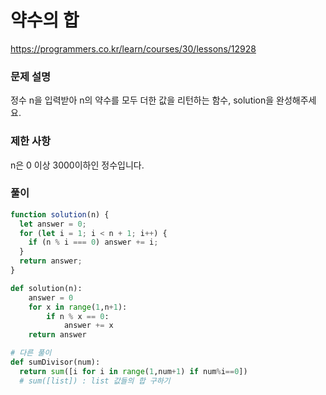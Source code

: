 # 약수의 합

https://programmers.co.kr/learn/courses/30/lessons/12928

### 문제 설명

정수 n을 입력받아 n의 약수를 모두 더한 값을 리턴하는 함수, solution을 완성해주세요.

### 제한 사항

n은 0 이상 3000이하인 정수입니다.

### 풀이

```js
function solution(n) {
  let answer = 0;
  for (let i = 1; i < n + 1; i++) {
    if (n % i === 0) answer += i;
  }
  return answer;
}
```

```py
def solution(n):
    answer = 0
    for x in range(1,n+1):
        if n % x == 0:
            answer += x
    return answer

# 다른 풀이
def sumDivisor(num):
  return sum([i for i in range(1,num+1) if num%i==0])
  # sum([list]) : list 값들의 합 구하기
```
